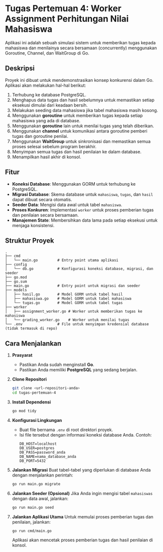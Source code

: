 # Tugas Pertemuan 4: Worker Assignment Perhitungan Nilai Mahasiswa

Aplikasi ini adalah sebuah simulasi sistem untuk memberikan tugas kepada mahasiswa dan menilainya secara bersamaan (concurrently) menggunakan Goroutine, Channel, dan WaitGroup di Go.

## Deskripsi

Proyek ini dibuat untuk mendemonstrasikan konsep konkurensi dalam Go. Aplikasi akan melakukan hal-hal berikut:
1.  Terhubung ke database PostgreSQL.
2.  Menghapus data tugas dan hasil sebelumnya untuk memastikan setiap eksekusi dimulai dari keadaan bersih.
3.  Melakukan seeding data mahasiswa jika tabel mahasiswa masih kosong.
4.  Menggunakan **goroutine** untuk memberikan tugas kepada setiap mahasiswa yang ada di database.
5.  Menggunakan **goroutine** lain untuk menilai tugas yang telah diberikan.
6.  Menggunakan **channel** untuk komunikasi antara goroutine pemberi tugas dan goroutine penilai.
7.  Menggunakan **WaitGroup** untuk sinkronisasi dan memastikan semua proses selesai sebelum program berakhir.
8.  Menyimpan semua tugas dan hasil penilaian ke dalam database.
9.  Menampilkan hasil akhir di konsol.

## Fitur

-   **Koneksi Database**: Menggunakan GORM untuk terhubung ke PostgreSQL.
-   **Migrasi Database**: Skema database untuk `mahasiswa`, `tugas`, dan `hasil` dapat dibuat secara otomatis.
-   **Seeder Data**: Mengisi data awal untuk tabel `mahasiswa`.
-   **Proses Konkuren**: Implementasi `worker` untuk proses pemberian tugas dan penilaian secara bersamaan.
-   **Manajemen State**: Membersihkan data lama pada setiap eksekusi untuk menjaga konsistensi.

## Struktur Proyek

```
.
├── cmd
│   └── main.go         # Entry point utama aplikasi
├── config
│   └── db.go           # Konfigurasi koneksi database, migrasi, dan seeder
├── go.mod
├── go.sum
├── main.go             # Entry point untuk migrasi dan seeder
├── models
│   ├── hasil.go        # Model GORM untuk tabel hasil
│   ├── mahasiswa.go    # Model GORM untuk tabel mahasiswa
│   └── tugas.go        # Model GORM untuk tabel tugas
├── worker
│   ├── assignment_worker.go # Worker untuk memberikan tugas ke mahasiswa
│   └── grading_worker.go    # Worker untuk menilai tugas
└── .env                # File untuk menyimpan kredensial database (tidak termasuk di repo)
```

## Cara Menjalankan

1.  **Prasyarat**
    -   Pastikan Anda sudah menginstall **Go**.
    -   Pastikan Anda memiliki **PostgreSQL** yang sedang berjalan.

2.  **Clone Repositori**
    ```bash
    git clone <url-repositori-anda>
    cd tugas-pertemuan-4
    ```

3.  **Install Dependensi**
    ```bash
    go mod tidy
    ```

4.  **Konfigurasi Lingkungan**
    -   Buat file bernama `.env` di root direktori proyek.
    -   Isi file tersebut dengan informasi koneksi database Anda. Contoh:
        ```env
        DB_HOST=localhost
        DB_USER=postgres
        DB_PASS=password_anda
        DB_NAME=nama_database_anda
        DB_PORT=5432
        ```

5.  **Jalankan Migrasi**
    Buat tabel-tabel yang diperlukan di database Anda dengan menjalankan perintah:
    ```bash
    go run main.go migrate
    ```

6.  **Jalankan Seeder (Opsional)**
    Jika Anda ingin mengisi tabel `mahasiswas` dengan data awal, jalankan:
    ```bash
    go run main.go seed
    ```

7.  **Jalankan Aplikasi Utama**
    Untuk memulai proses pemberian tugas dan penilaian, jalankan:
    ```bash
    go run cmd/main.go
    ```
    Aplikasi akan mencetak proses pemberian tugas dan hasil penilaian di konsol.
